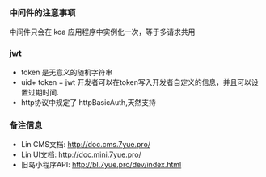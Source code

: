 
### 中间件的注意事项

中间件只会在 koa 应用程序中实例化一次，等于多请求共用

### jwt

- token 是无意义的随机字符串
- uid+ token = jwt 开发者可以在token写入开发者自定义的信息，并且可以设置过期时间.
- http协议中规定了 httpBasicAuth,天然支持

### 备注信息

- Lin CMS文档: http://doc.cms.7yue.pro/
- Lin UI文档: http://doc.mini.7yue.pro/
- 旧岛小程序API: http://bl.7yue.pro/dev/index.html
